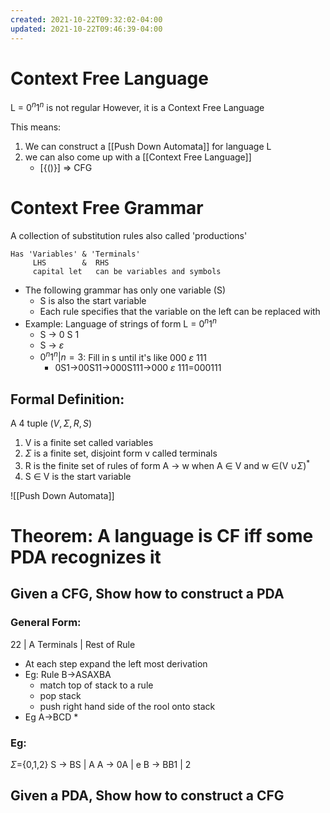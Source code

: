 ```yaml
---
created: 2021-10-22T09:32:02-04:00
updated: 2021-10-22T09:46:39-04:00
---
```


# Context Free Language

L = $0^n1^n$ is not regular
However, it is a Context Free Language

This means:
1. We can construct a [[Push Down Automata]] for language L
2. we can also come up with a [[Context Free Language]]
	* [{()}] => CFG

# Context Free Grammar
A collection of substitution rules also called 'productions' 
```
Has 'Variables' & 'Terminals'
	 LHS 		&  RHS
	 capital let   can be variables and symbols
```

* The following grammar has only one variable (S)
	* S is also the start variable
	* Each rule specifies that the variable on the left can be replaced with 
* Example: Language of strings of form L = $0^n1^n$ 
	* S -> 0 S 1
	* S -> $\varepsilon$ 
	* $0^n1^n | n = 3$: Fill in s until it's like 000 $\varepsilon$ 111	
		* 0S1->00S11->000S111->000 $\varepsilon$ 111=000111

## Formal Definition:
A 4 tuple $(V,\Sigma, R, S)$

1. V is a finite set called variables
2. $\Sigma$ is a finite set, disjoint form v called terminals
3. R is the finite set of rules of form
	A -> w when A $\in$ V and w $\in$(V $\cup \Sigma$)$^*$ 
4. S $\in$ V is the start variable


![[Push Down Automata]]


# Theorem: A language is CF iff some PDA recognizes it
## Given a CFG, Show how to construct a PDA
### General Form:
22 | A
Terminals | Rest of Rule

* At each step expand the left most derivation
* Eg: Rule B->ASAXBA
	* match top of stack to a rule
	* pop stack
	* push right hand side of the rool onto stack
* Eg A->BCD
	* 

### Eg: 
$\Sigma$={0,1,2}
S -> BS | A
A -> 0A | e
B -> BB1 | 2


## Given a PDA, Show how to construct a CFG

